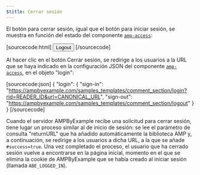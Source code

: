 ```yaml
---
$title: Cerrar sesión
---
```


El botón para cerrar sesión, igual que el botón para iniciar sesión, se muestra en función del estado del componente [`amp-access`](../../../../documentation/components/reference/amp-access.md):

[sourcecode:html]
<button amp-access="loggedIn" amp-access-hide tabindex="0" on="tap:amp-access.login-sign-out" class="button-primary comment-button">Logout</button>
[/sourcecode]

Al hacer clic en el botón Cerrar sesión, se redirige a los usuarios a la URL que se haya indicado en la configuración JSON del componente [`amp-access`](../../../../documentation/components/reference/amp-access.md), en el objeto "login":

[sourcecode:json]
{
"login": {
  "sign-in": "https://ampbyexample.com/samples_templates/comment_section/login?rid=READER_ID&url=CANONICAL_URL",
  "sign-out": "https://ampbyexample.com/samples_templates/comment_section/logout"
  }
}
[/sourcecode]

Cuando el servidor AMPByExample recibe una solicitud para cerrar sesión, tiene lugar un proceso similar al de inicio de sesión: se lee el parámetro de consulta "returnURL" que ha añadido automáticamente la biblioteca AMP y, a continuación, se redirige a los usuarios a dicha URL, a la que se añade `#success=true`. Una vez completado el proceso, el usuario que ha cerrado sesión vuelve a encontrarse en la página inicial, momento en el que se elimina la cookie de AMPByExample que se había creado al iniciar sesión (llamada `ABE_LOGGED_IN`).
